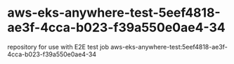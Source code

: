 # aws-eks-anywhere-test-5eef4818-ae3f-4cca-b023-f39a550e0ae4-34
repository for use with E2E test job aws-eks-anywhere-test:5eef4818-ae3f-4cca-b023-f39a550e0ae4-34
